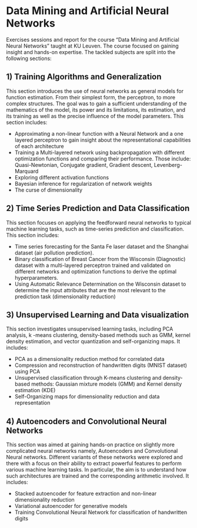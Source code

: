 # Data Mining and Artificial Neural Networks
Exercises sessions and report for the course “Data Mining and Artificial Neural Networks” taught at KU Leuven. The course focused on gaining insight and hands-on expertise. The tackled subjects are split into the following sections: 

## 1) Training Algorithms and Generalization  
  This section introduces the use of neural networks as general models for function estimation. From their simplest form, the perceptron, to more complex structures. The goal was to gain a sufficient understanding of the mathematics of the model, its power and its limitations, its estimation, and its training as well as the precise influence of the model parameters. This section includes:  
    
   * Approximating a non-linear function with a Neural Network and a one layered perceptron to gain insight about the representational capabilities of each architecture  
   * Training a Multi-layered network using backpropagation with different optimization functions and comparing their performance. Those include: Quasi-Newtonian, Conjugate gradient, Gradient descent, Levenberg-Marquard  
   * Exploring different activation functions  
   * Bayesian inference for regularization of network weights  
   * The curse of dimensionality 
   
## 2) Time Series Prediction and Data Classification  
  This section focuses on applying the feedforward neural networks to typical machine learning tasks,
such as time-series prediction and classification. This section includes:
  
   * Time series forecasting for the Santa Fe laser dataset and the Shanghai dataset (air pollution prediction). 
   * Binary classification of Breast Cancer from the Wisconsin (Diagnostic) dataset with a multi-layered perceptron trained and validated on different networks and optimization functions to derive the optimal hyperparameters.  
   * Using Automatic Relevance Determination on the Wisconsin dataset to determine the input attributes that are the most relevant to the prediction task (dimensionality reduction)
   
   ## 3) Unsupervised Learning and Data visualization 
  This section investigates unsupervised learning tasks, including PCA analysis, k -means clustering,
  density-based methods such as GMM, kernel density estimation, and vector quantization and self-organizing maps. It includes: 

   * PCA as a dimensionality reduction method for correlated data 
   * Compression and reconstruction of handwritten digits (MNIST dataset) using PCA 
   * Unsupervised classification through K-means clustering and density-based methods: Gaussian mixture models (GMM) and Kernel density estimation (KDE)  
   * Self-Organizing maps for dimensionality reduction and data representation
   
   ## 4) Autoencoders and Convolutional Neural Networks  
  This section was aimed at gaining hands-on practice on slightly more complicated neural networks namely, Autoencoders and Convolutional Neural networks.      Different variants of these networks were explored and there with a focus on their ability to extract powerful features to perform various machine        learning tasks. In particular, the aim is to understand how such architectures are trained and the corresponding arithmetic involved. It includes:

   * Stacked autoencoder for feature extraction and non-linear dimensionality reduction
   * Variational autoencoder for generative models 
   * Training Convolutional Neural Network for classification of handwritten digits 
